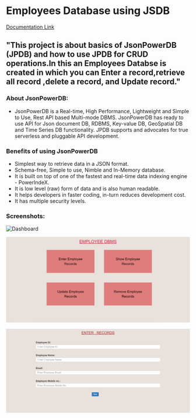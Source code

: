 # Employees Database using JSDB

[Documentation Link](http://login2explore.com/jpdb/docs.html)

## "This project is about basics of JsonPowerDB (JPDB) and how to use JPDB for CRUD operations.In this an Employees Databse is created in which you can Enter a record,retrieve all record ,delete a record, and Update record." 
### About JsonPowerDB:

- JsonPowerDB is a Real-time, High Performance, Lightweight and Simple to Use, Rest API based Multi-mode DBMS. JsonPowerDB has ready to use API for Json document DB, RDBMS, Key-value DB, GeoSpatial DB and Time Series DB functionality. JPDB supports and advocates for true serverless and pluggable API development.

### Benefits of using JsonPowerDB

- Simplest way to retrieve data in a JSON format.
- Schema-free, Simple to use, Nimble and In-Memory database.
- It is built on top of one of the fastest and real-time data indexing engine - PowerIndeX.
- It is low level (raw) form of data and is also human readable.
- It helps developers in faster coding, in-turn reduces development cost.
- It has multiple security levels.

### Screenshots:

![Dashboard](https://github.com/BeAgarwal/JsonPowerDB/blob/master/Assets/Screenshots/Dashboard.PNG)

![Index Page](https://github.com/PoornimaYawale/JsonPowerDbProject/blob/main/ss/Screenshot%202022-04-15%20204745.png)

![Visualize](https://github.com/PoornimaYawale/JsonPowerDbProject/blob/main/ss/Screenshot%202022-04-15%20204833.png)
